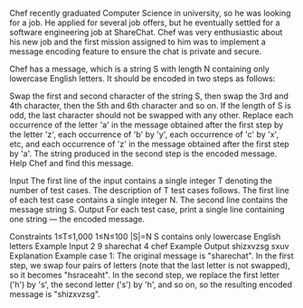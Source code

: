 Chef recently graduated Computer Science in university, so he was looking for a job. He applied for several job offers, but he eventually settled for a software engineering job at ShareChat. Chef was very enthusiastic about his new job and the first mission assigned to him was to implement a message encoding feature to ensure the chat is private and secure.

Chef has a message, which is a string S with length N containing only lowercase English letters. It should be encoded in two steps as follows:

Swap the first and second character of the string S, then swap the 3rd and 4th character, then the 5th and 6th character and so on. If the length of S is odd, the last character should not be swapped with any other.
Replace each occurrence of the letter 'a' in the message obtained after the first step by the letter 'z', each occurrence of 'b' by 'y', each occurrence of 'c' by 'x', etc, and each occurrence of 'z' in the message obtained after the first step by 'a'.
The string produced in the second step is the encoded message. Help Chef and find this message.

Input
The first line of the input contains a single integer T denoting the number of test cases. The description of T test cases follows.
The first line of each test case contains a single integer N.
The second line contains the message string S.
Output
For each test case, print a single line containing one string — the encoded message.

Constraints
1≤T≤1,000
1≤N≤100
|S|=N
S contains only lowercase English letters
Example Input
2
9
sharechat
4
chef
Example Output
shizxvzsg
sxuv
Explanation
Example case 1: The original message is "sharechat". In the first step, we swap four pairs of letters (note that the last letter is not swapped), so it becomes "hsraceaht". In the second step, we replace the first letter ('h') by 's', the second letter ('s') by 'h', and so on, so the resulting encoded message is "shizxvzsg".
